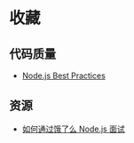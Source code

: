 # 收藏
## 代码质量
* [Node.js Best Practices](https://github.com/goldbergyoni/nodebestpractices)

## 资源
* [如何通过饿了么 Node.js 面试](https://github.com/ElemeFE/node-interview/tree/master/sections/zh-cn)
